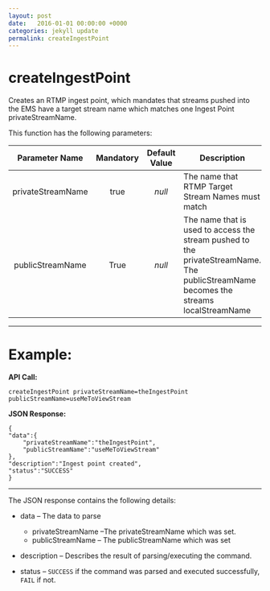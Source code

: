 ```yaml
---
layout: post
date:   2016-01-01 00:00:00 +0000
categories: jekyll update
permalink: createIngestPoint
---
```


# createIngestPoint

Creates an RTMP ingest point, which mandates that streams pushed into the EMS have a target stream name which matches one Ingest Point privateStreamName.

This function has the following parameters:

| **Parameter Name** | **Mandatory** | **Default Value** | **Description**                          |
| :----------------: | :-----------: | :---------------: | ---------------------------------------- |
| privateStreamName  |     true      |      *null*       | The name that RTMP Target Stream Names must match |
|  publicStreamName  |     True      |      *null*       | The name that is used to access the stream pushed to the privateStreamName. The publicStreamName becomes the streams localStreamName |

------

# **Example:**

**API Call:**

``` 
createIngestPoint privateStreamName=theIngestPoint publicStreamName=useMeToViewStream
```

**JSON Response:**

``` 
{
"data":{
    "privateStreamName":"theIngestPoint",
    "publicStreamName":"useMeToViewStream"
},
"description":"Ingest point created",
"status":"SUCCESS"
}
```

------

The JSON response contains the following details:

- data – The data to parse
  - privateStreamName –The privateStreamName which was set.
  - publicStreamName – The publicStreamName which was set
- description – Describes the result of parsing/executing the command.


- status – `SUCCESS` if the command was parsed and executed successfully, `FAIL` if not.
